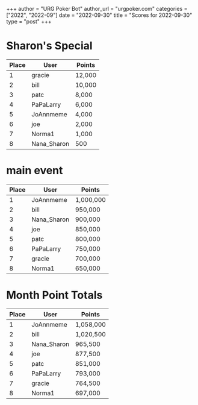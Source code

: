 +++
author = "URG Poker Bot"
author_url = "urgpoker.com"
categories = ["2022", "2022-09"]
date = "2022-09-30"
title = "Scores for 2022-09-30"
type = "post"
+++
# Sharon's Special

| Place | User | Points |
|-------|------|--------|
| 1 | gracie | 12,000 |
| 2 | bill | 10,000 |
| 3 | patc | 8,000 |
| 4 | PaPaLarry | 6,000 |
| 5 | JoAnnmeme | 4,000 |
| 6 | joe | 2,000 |
| 7 | Norma1 | 1,000 |
| 8 | Nana_Sharon | 500 |

# main event

| Place | User | Points |
|-------|------|--------|
| 1 | JoAnnmeme | 1,000,000 |
| 2 | bill | 950,000 |
| 3 | Nana_Sharon | 900,000 |
| 4 | joe | 850,000 |
| 5 | patc | 800,000 |
| 6 | PaPaLarry | 750,000 |
| 7 | gracie | 700,000 |
| 8 | Norma1 | 650,000 |

# Month Point Totals

| Place | User | Points |
|-------|------|--------|
| 1 | JoAnnmeme | 1,058,000 |
| 2 | bill | 1,020,500 |
| 3 | Nana_Sharon | 965,500 |
| 4 | joe | 877,500 |
| 5 | patc | 851,000 |
| 6 | PaPaLarry | 793,000 |
| 7 | gracie | 764,500 |
| 8 | Norma1 | 697,000 |
